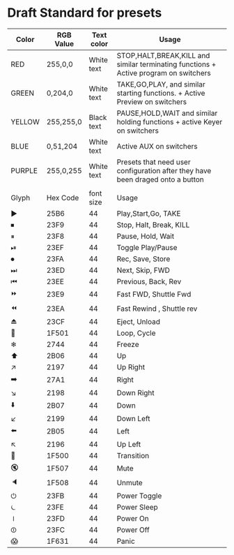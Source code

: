 # Draft Standard for presets


Color | RGB Value | Text color | Usage	
------|-----------|------------|----------
RED | 255,0,0 | White text | STOP,HALT,BREAK,KILL and similar terminating functions + Active program on switchers
GREEN | 0,204,0 | White text | TAKE,GO,PLAY, and similar starting functions. + Active Preview on switchers
YELLOW | 255,255,0 | Black text | PAUSE,HOLD,WAIT and similar holding functions + active Keyer on switchers
BLUE | 0,51,204 | White text | Active AUX on switchers
PURPLE | 255,0,255 | White text | Presets that need user configuration after they have been draged onto a button 
  |  |  |  
Glyph | Hex Code | font size | Usage 
▶️ | 25B6 | 44 | Play,Start,Go, TAKE
⏹ | 23F9 | 44 | Stop, Halt, Break, KILL
⏸ | 23F8 | 44 | Pause, Hold, Wait
⏯ | 23EF | 44 | Toggle Play/Pause 
⏺ | 23FA | 44 | Rec, Save, Store 
⏭ | 23ED | 44 | Next, Skip, FWD
⏮ | 23EE | 44 | Previous, Back, Rev
⏩ | 23E9 | 44 | Fast FWD, Shuttle Fwd
⏪ | 23EA | 44 | Fast Rewind , Shuttle rev
⏏️ | 23CF | 44 | Eject, Unload
🔁 | 1F501 | 44 | Loop, Cycle
❄︎ | 2744 | 44 | Freeze
⬆️ | 2B06 | 44 | Up
↗️ | 2197 | 44 | Up Right
➡️ | 27A1 | 44 | Right
↘️ | 2198 | 44 | Down Right
⬇️ | 2B07 | 44 | Down
↙️ | 2199 | 44 | Down Left 
⬅️ | 2B05 | 44 | Left
↖️ | 2196 | 44 | Up Left 
🔀 | 1F500 | 44 | Transition
🔇 | 1F507 | 44 | Mute 
🔈 | 1F508 | 44 | Unmute 
⏻ | 23FB | 44 | Power Toggle 
⏾ | 23FE | 44 | Power Sleep 
⏽ | 23FD | 44 | Power On
⏼ | 23FC | 44 | Power Off
😱 | 1F631 | 44 | Panic